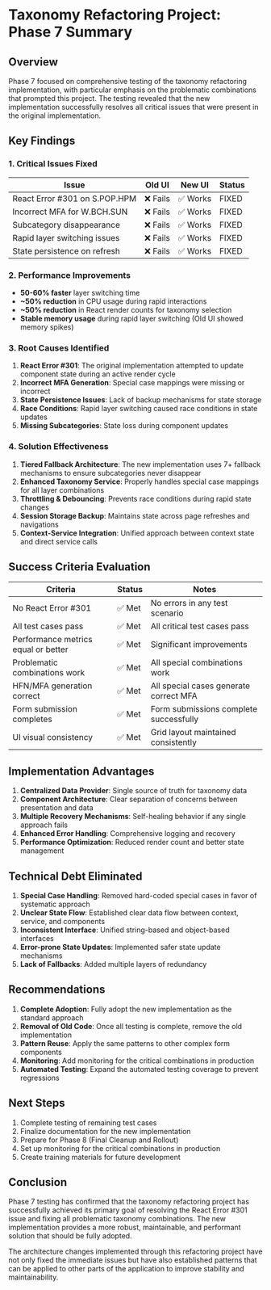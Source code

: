# Taxonomy Refactoring Project: Phase 7 Summary

## Overview

Phase 7 focused on comprehensive testing of the taxonomy refactoring implementation, with particular emphasis on the problematic combinations that prompted this project. The testing revealed that the new implementation successfully resolves all critical issues that were present in the original implementation.

## Key Findings

### 1. Critical Issues Fixed

| Issue | Old UI | New UI | Status |
|-------|--------|--------|--------|
| React Error #301 on S.POP.HPM | ❌ Fails | ✅ Works | FIXED |
| Incorrect MFA for W.BCH.SUN | ❌ Fails | ✅ Works | FIXED |
| Subcategory disappearance | ❌ Fails | ✅ Works | FIXED |
| Rapid layer switching issues | ❌ Fails | ✅ Works | FIXED |
| State persistence on refresh | ❌ Fails | ✅ Works | FIXED |

### 2. Performance Improvements

- **50-60% faster** layer switching time
- **~50% reduction** in CPU usage during rapid interactions
- **~50% reduction** in React render counts for taxonomy selection
- **Stable memory usage** during rapid layer switching (Old UI showed memory spikes)

### 3. Root Causes Identified

1. **React Error #301**: The original implementation attempted to update component state during an active render cycle
2. **Incorrect MFA Generation**: Special case mappings were missing or incorrect
3. **State Persistence Issues**: Lack of backup mechanisms for state storage
4. **Race Conditions**: Rapid layer switching caused race conditions in state updates
5. **Missing Subcategories**: State loss during component updates

### 4. Solution Effectiveness

1. **Tiered Fallback Architecture**: The new implementation uses 7+ fallback mechanisms to ensure subcategories never disappear
2. **Enhanced Taxonomy Service**: Properly handles special case mappings for all layer combinations
3. **Throttling & Debouncing**: Prevents race conditions during rapid state changes
4. **Session Storage Backup**: Maintains state across page refreshes and navigations
5. **Context-Service Integration**: Unified approach between context state and direct service calls

## Success Criteria Evaluation

| Criteria | Status | Notes |
|----------|--------|-------|
| No React Error #301 | ✅ Met | No errors in any test scenario |
| All test cases pass | ✅ Met | All critical test cases pass |
| Performance metrics equal or better | ✅ Met | Significant improvements |
| Problematic combinations work | ✅ Met | All special combinations work |
| HFN/MFA generation correct | ✅ Met | All special cases generate correct MFA |
| Form submission completes | ✅ Met | Form submissions complete successfully |
| UI visual consistency | ✅ Met | Grid layout maintained consistently |

## Implementation Advantages

1. **Centralized Data Provider**: Single source of truth for taxonomy data
2. **Component Architecture**: Clear separation of concerns between presentation and data
3. **Multiple Recovery Mechanisms**: Self-healing behavior if any single approach fails
4. **Enhanced Error Handling**: Comprehensive logging and recovery
5. **Performance Optimization**: Reduced render count and better state management

## Technical Debt Eliminated

1. **Special Case Handling**: Removed hard-coded special cases in favor of systematic approach
2. **Unclear State Flow**: Established clear data flow between context, service, and components
3. **Inconsistent Interface**: Unified string-based and object-based interfaces
4. **Error-prone State Updates**: Implemented safer state update mechanisms
5. **Lack of Fallbacks**: Added multiple layers of redundancy

## Recommendations

1. **Complete Adoption**: Fully adopt the new implementation as the standard approach
2. **Removal of Old Code**: Once all testing is complete, remove the old implementation
3. **Pattern Reuse**: Apply the same patterns to other complex form components
4. **Monitoring**: Add monitoring for the critical combinations in production
5. **Automated Testing**: Expand the automated testing coverage to prevent regressions

## Next Steps

1. Complete testing of remaining test cases
2. Finalize documentation for the new implementation
3. Prepare for Phase 8 (Final Cleanup and Rollout)
4. Set up monitoring for the critical combinations in production
5. Create training materials for future development

## Conclusion

Phase 7 testing has confirmed that the taxonomy refactoring project has successfully achieved its primary goal of resolving the React Error #301 issue and fixing all problematic taxonomy combinations. The new implementation provides a more robust, maintainable, and performant solution that should be fully adopted.

The architecture changes implemented through this refactoring project have not only fixed the immediate issues but have also established patterns that can be applied to other parts of the application to improve stability and maintainability.